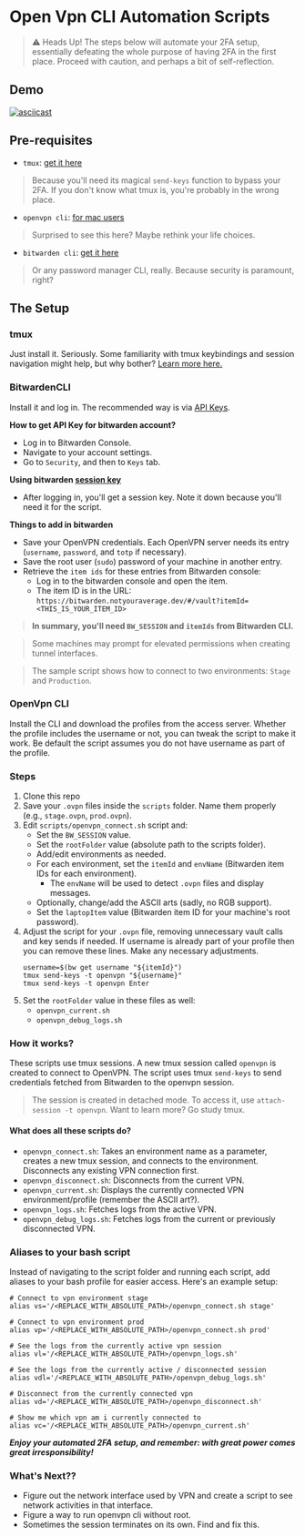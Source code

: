 # Open Vpn CLI Automation Scripts

> ⚠️ Heads Up! The steps below will automate your 2FA setup, essentially defeating the whole purpose of having 2FA in
> the first place. Proceed with caution, and perhaps a bit of self-reflection.


## Demo

[![asciicast](https://asciinema.org/a/arOHmXSnNzvDqnry49CpuFhKT.svg)](https://asciinema.org/a/arOHmXSnNzvDqnry49CpuFhKT)

## Pre-requisites

- `tmux`: [get it here](https://github.com/tmux/tmux/wiki/Installing)

> Because you'll need its magical `send-keys` function to bypass your 2FA. If you don't know what tmux is, you're
> probably
> in the wrong place.

- `openvpn cli`: [for mac users](https://formulae.brew.sh/formula/openvpn)

> Surprised to see this here? Maybe rethink your life choices.

- `bitwarden cli`: [get it here](https://bitwarden.com/help/cli/)

> Or any password manager CLI, really. Because security is paramount, right?

## The Setup

### tmux

Just install it. Seriously. Some familiarity with tmux keybindings and session navigation might help, but why bother?
[Learn more here.](https://www.redhat.com/sysadmin/introduction-tmux-linux)

### BitwardenCLI

Install it and log in. The recommended way is via [API Keys](https://bitwarden.com/help/cli/#using-an-api-key).

**How to get API Key for bitwarden account?**

- Log in to Bitwarden Console.
- Navigate to your account settings.
- Go to `Security`, and then to `Keys` tab.

**Using bitwarden [session key](https://bitwarden.com/help/cli/#using-a-session-key)**

- After logging in, you'll get a session key. Note it down because you'll need it for the script.

**Things to add in bitwarden**

- Save your OpenVPN credentials. Each OpenVPN server needs its entry (`username`, `password`, and `totp` if necessary).
- Save the root user (`sudo`) password of your machine in another entry.
- Retrieve the `item ids` for these entries from Bitwarden console:
    - Log in to the bitwarden console and open the item.
    - The item ID is in the URL: `https://bitwarden.notyouraverage.dev/#/vault?itemId=<THIS_IS_YOUR_ITEM_ID>`

> **In summary, you'll need `BW_SESSION` and `itemIds` from Bitwarden CLI.**

> Some machines may prompt for elevated permissions when creating tunnel interfaces.

> The sample script shows how to connect to two environments: `Stage` and `Production`.

### OpenVpn CLI

Install the CLI and download the profiles from the access server. Whether the profile includes the username or not, you
can tweak the script to make it work. Be default the script assumes you do not have username as part of the profile.

### Steps

1. Clone this repo
2. Save your `.ovpn` files inside the `scripts` folder. Name them properly (e.g., `stage.ovpn`, `prod.ovpn`).
3. Edit `scripts/openvpn_connect.sh` script and:
    - Set the `BW_SESSION` value.
    - Set the `rootFolder` value (absolute path to the scripts folder).
    - Add/edit environments as needed.
    - For each environment, set the `itemId` and `envName` (Bitwarden item IDs for each environment).
        - The `envName` will be used to detect `.ovpn` files and display messages.
    - Optionally, change/add the ASCII arts (sadly, no RGB support).
    - Set the `laptopItem` value (Bitwarden item ID for your machine's root password).
4. Adjust the script for your `.ovpn` file, removing unnecessary vault calls and key sends if needed. If username is
   already part of your profile then you can remove these lines. Make any necessary adjustments.
   ```
   username=$(bw get username "${itemId}") 
   tmux send-keys -t openvpn "${username}"
   tmux send-keys -t openvpn Enter
   ```
5. Set the `rootFolder` value in these files as well:
    - `openvpn_current.sh`
    - `openvpn_debug_logs.sh`

### How it works?

These scripts use tmux sessions. A new tmux session called `openvpn` is created to connect to OpenVPN. The script uses
tmux `send-keys` to send credentials fetched from Bitwarden to the openvpn session.

> The session is created in detached mode. To access it, use `attach-session -t openvpn`. Want to learn more? Go study
> tmux.

#### What does all these scripts do?

- `openvpn_connect.sh`: Takes an environment name as a parameter, creates a new tmux session, and connects to the
  environment. Disconnects any existing VPN connection first.
- `openvpn_disconnect.sh`: Disconnects from the current VPN.
- `openvpn_current.sh`: Displays the currently connected VPN environment/profile (remember the ASCII art?).
- `openvpn_logs.sh`: Fetches logs from the active VPN.
- `openvpn_debug_logs.sh`: Fetches logs from the current or previously disconnected VPN.

### Aliases to your bash script

Instead of navigating to the script folder and running each script, add aliases to your bash profile for easier access.
Here's an example setup:

```
# Connect to vpn environment stage
alias vs='/<REPLACE_WITH_ABSOLUTE_PATH>/openvpn_connect.sh stage'

# Connect to vpn environment prod
alias vp='/<REPLACE_WITH_ABSOLUTE_PATH>/openvpn_connect.sh prod'

# See the logs from the currently active vpn session
alias vl='/<REPLACE_WITH_ABSOLUTE_PATH>/openvpn_logs.sh'

# See the logs from the currently active / disconnected session
alias vdl='/<REPLACE_WITH_ABSOLUTE_PATH>/openvpn_debug_logs.sh'

# Disconnect from the currently connected vpn
alias vd='/<REPLACE_WITH_ABSOLUTE_PATH>/openvpn_disconnect.sh'

# Show me which vpn am i currently connected to
alias vc='/<REPLACE_WITH_ABSOLUTE_PATH>/openvpn_current.sh'
```

_**Enjoy your automated 2FA setup, and remember: with great power comes great irresponsibility!**_

### What's Next??

- Figure out the network interface used by VPN and create a script to see network activities in that interface.
- Figure a way to run openvpn cli without root.
- Sometimes the session terminates on its own. Find and fix this.
